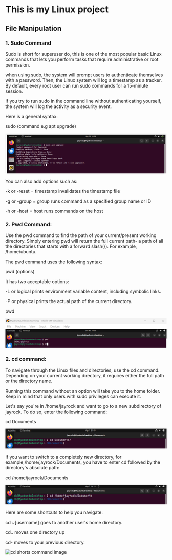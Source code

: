 # This is my Linux project

## File Manipulation

### 1. Sudo Command
Sudo is short for superuser do, this is one of the most popular basic Linux commands that lets you perform tasks that require administrative or root permission. 

when using sudo, the system will prompt users to authenticate themselves with a password. Then, the Linux system will log a timestamp as a tracker. By default, every root user can run sudo commands for a 15-minute session. 

If you try to run sudo in the command line without authenticating yourself, the system will log the activity as a security event.


Here is a general syntax:

sudo (command e.g apt upgrade)

![sudo command image](image-folder/Sudo1.png)

You can also add options such as:

-k or -reset = timestamp invalidates the timestamp file

-g or -group = group runs command as a specified group name or ID

-h or -host = host runs commands on the host

### 2. Pwd Command: 

Use the pwd command to find the path of your current/present working directory. Simply entering pwd will return the full current path- a path of all the directories that starts with a forward slash(/). For example, /home/ubuntu.

The pwd command uses the following syntax:

pwd (options)

It has two acceptable options: 

-L or logical prints environment variable content, including symbolic links.

-P or physical prints the actual path of the current directory.

pwd

![pwd command image](image-folder/pwd.png)

### 2. cd command:

To navigate through the Linux files and directories, use the cd command. Depending on your current working directory, it requires either the full path or the directory name.

Running this command without an option will take you to the home folder. Keep in mind that only users with sudo privileges can execute it. 

Let's say you're in /home/jayrock and want to go to a new subdirectory of jayrock. To do so, enter the following command:

cd Documents

![cd command image](image-folder/cd.png)

If you want to switch to a completely new directory, for example,/home/jayrock/Documents, you have to enter cd followed by the directory's absolute path:

cd /home/jayrock/Documents

![cd command image](image-folder/cd1.png)

Here are some shortcuts to help you navigate:

cd ~[username] goes to another user's home directory.

cd.. moves one directory up

cd- moves to your previous directory.

![cd shorts command image](image-folder/cd-shorts.png)



